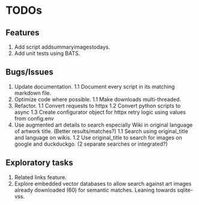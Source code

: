 # TODOs

## Features

1. Add script addsummaryimagestodays.
1. Add unit tests using BATS.

## Bugs/Issues

1. Update documentation.
   1.1 Document every script in its matching markdown file.
1. Optimize code where possible.
   1.1 Make downloads multi-threaded.
1. Refactor.
   1.1 Convert requests to httpx
   1.2 Convert python scripts to async
   1.3 Create configurator object for httpx retry logic using values from config.env
1. Use augmented art details to search especially Wiki in original language of artwork title. (Better results/matches?)
   1.1 Search using original_title and language on wikis.
   1.2 Use original_title to search for images on google and duckduckgo. (2 separate searches or integrated?)

## Exploratory tasks

1. Related links feature.
1. Explore embedded vector databases to allow search against art images already downloaded (60) for semantic matches. Leaning towards sqlite-vss.
